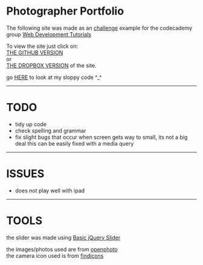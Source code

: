 Photographer Portfolio
===

The following site was made as an [challenge](http://www.codecademy.com/groups/html-projects/discussions/52acd84f52f8638c9a000042#comment-52ad48f7282ae319b400128f) example for the codecademy group [Web Development Tutorials](http://www.codecademy.com/groups/html-projects) 


To view the site just click on:<br>
[THE GITHUB VERSION](https://rawgithub.com/WaffleGnome/Photographer-Portfolio/master/index.html) <br>
or  <br>
[THE DROPBOX VERSION](https://dl.dropboxusercontent.com/u/161826274/mySites/photograher_challenge/index.html) of the site.

go [HERE](https://github.com/WaffleGnome/Photographer-Portfolio) to look at my sloppy code ^_^

-------------------------

TODO
===

- tidy up code
- check spelling and grammar
- fix slight bugs that occur when screen gets way to small, its not a big deal this can be easily fixed with a media query


-----------------------------

ISSUES
===

- does not play well with ipad



-------------------------------


TOOLS
======
the slider was made using [Basic jQuery Slider](http://basic-slider.com/)

the images/photos used are from [openphoto](http://openphoto.net/)<br>
the camera icon used is from [findicons](http://findicons.com/)
